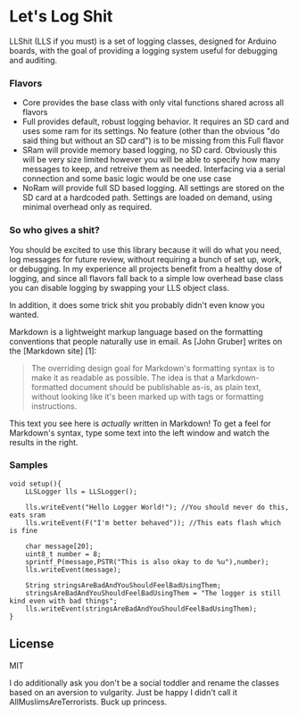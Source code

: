# Let's Log Shit

LLShit (LLS if you must) is a set of logging classes, designed for Arduino boards, with the goal of providing a logging system useful for debugging and auditing.

### Flavors
  - Core provides the base class with only vital functions shared across all flavors
  - Full provides default, robust logging behavior.  It requires an SD card and uses some ram for its settings.  No feature (other than the obvious "do said thing but without an SD card") is to be missing from this Full flavor
  - SRam will provide memory based logging, no SD card.  Obviously this will be very size limited however you will be able to specify how many messages to keep, and retreive them as needed.  Interfacing via a serial connection and some basic logic would be one use case
  - NoRam will provide full SD based logging.  All settings are stored on the SD card at a hardcoded path.  Settings are loaded on demand, using minimal overhead only as required.

### So who gives a shit?
You should be excited to use this library because it will do what you need, log messages for future review, without requiring a bunch of set up, work, or debugging.  In my experience all projects benefit from a healthy dose of logging, and since all flavors fall back to a simple low overhead base class you can disable logging by swapping your LLS object class.

In addition, it does some trick shit you probably didn't even know you wanted.

Markdown is a lightweight markup language based on the formatting conventions that people naturally use in email.  As [John Gruber] writes on the [Markdown site] [1]:

> The overriding design goal for Markdown's
> formatting syntax is to make it as readable
> as possible. The idea is that a
> Markdown-formatted document should be
> publishable as-is, as plain text, without
> looking like it's been marked up with tags
> or formatting instructions.

This text you see here is *actually* written in Markdown! To get a feel for Markdown's syntax, type some text into the left window and watch the results in the right.

### Samples
```c+
void setup(){
    LLSLogger lls = LLSLogger();

    lls.writeEvent("Hello Logger World!"); //You should never do this, eats sram
    lls.writeEvent(F("I'm better behaved")); //This eats flash which is fine

    char message[20];
    uint8_t number = 8;
    sprintf_P(message,PSTR("This is also okay to do %u"),number);
    lls.writeEvent(message);

    String stringsAreBadAndYouShouldFeelBadUsingThem;
    stringsAreBadAndYouShouldFeelBadUsingThem = "The logger is still kind even with bad things";
    lls.writeEvent(stringsAreBadAndYouShouldFeelBadUsingThem);
}
```

License
----
MIT

I do additionally ask you don't be a social toddler and rename the classes based on an aversion to vulgarity.  Just be happy I didn't call it AllMuslimsAreTerrorists.  Buck up princess.
